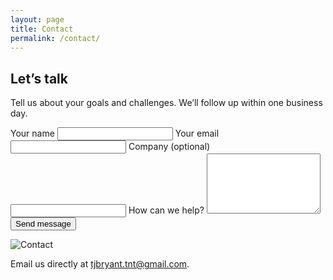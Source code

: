 ```yaml
---
layout: page
title: Contact
permalink: /contact/
---
```


<section class="section container">
  <div class="contact">
    <div class="contact-panel">
      <h2>Let’s talk</h2>
      <p class="muted">Tell us about your goals and challenges. We’ll follow up within one business day.</p>
      <div class="spacer"></div>
      <form action="https://formspree.io/f/your-form-id" method="POST" class="contact-form">
        <label>
          Your name
          <input type="text" name="name" required />
        </label>
        <label>
          Your email
          <input type="email" name="email" required />
        </label>
        <label>
          Company (optional)
          <input type="text" name="company" />
        </label>
        <label>
          How can we help?
          <textarea name="message" rows="6" required></textarea>
        </label>
        <button type="submit" class="btn btn-primary">Send message</button>
      </form>
    </div>
    <div class="media-image">
      <img alt="Contact" src="https://images.unsplash.com/photo-1529333166437-7750a6dd5a70?q=80&w=1600&auto=format&fit=crop" />
    </div>
  </div>
  <div class="spacer"></div>
  <p>Email us directly at <a href="mailto:tjbryant.tnt@gmail.com">tjbryant.tnt@gmail.com</a>.</p>
</section>

